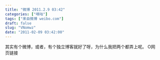 ```yaml
---
title: "微博 2011.2.9 03:42"
categories: ["嘀咕"]
tags: ["来自微博 weibo.com"]
draft: false
slug: "VNomwz"
date: "2011-02-09 03:42:00"
---
```


<p>其实有个微博，或者，有个独立博客就好了呀，为什么我把两个都弄上呢。 O网页链接 ​​​​</p>
